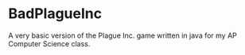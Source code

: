 # BadPlagueInc

A very basic version of the Plague Inc. game written in java for my AP Computer Science class.
